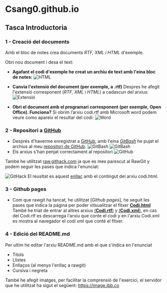 # Csang0.github.io
## Tasca Introductoria
### 1 - Creació del documents
Amb el bloc de notes crea documents _RTF, XML i HTML_ d'exemple.

Obri nou document i desa el text:
* **Agafant el codi d'exemple he creat un archiu de text amb l'eina bloc de notes:**
![HTML](https://image.ibb.co/eQqw4U/1.png)

* **Canvia l'extensió del document (per exemple, a .rtf)**
Despres he afegit l'extensió corresponent (_RTF, XML i HTML_) a cadascun del arxius:
  ![Extensió](https://image.ibb.co/myakyp/2.png)

* **Obri el document amb el programari corresponent (per exemple, Open Office).
Funciona?**
Si obrim l’arxiu codi.rtf amb Microsoft word podem veure como apareix el resultar del codi:
![Word](https://image.ibb.co/ga3ur9/3.png)

### 2 - Repositori a [GitHub]

* Després d'haverme enregistrat a [GitHub], amb l'eina [_GitBash_](https://gitforwindows.org/) he pujat el archius al meu [repositori de GitHub](https://github.com/CSang0/Csang0.github.io).
![GitBash](https://image.ibb.co/bDTSB9/4.png)
![GitBash](https://image.ibb.co/fsvw4U/5.png)
* Els arxius s'han penjat correctament al repositori
![GitHub](https://image.ibb.co/gArsdp/6.png)

També he utilitzat [raw.githack.com](https://raw.githack.com/) ja que es mes parescut al RawGit y podem seguir les pases que indica l'enunciat:

![GitHack](https://image.ibb.co/kbPjB9/Screenshot_1.png)
El reusltat es aquest [enllaç](https://raw.githack.com/CSang0/Csang0.github.io/master/codi.html) amb el contingut del arxiu codi.html.

### 3 - Github pages 

* Com que rawgit ha tancat, he utilitzat [_Github pages_], he seguit les pases que indica la pàgina per poder vitsualitzar el fitxer [**Codi.html**](https://csang0.github.io/codi.html)
També he triat de entrar al altres arxius [(**Codi.rtf**)](https://csang0.github.io/codi.rtf) y [(**Codi.xml**)](https://csang0.github.io/codi.xml), en cas del Codi.rtf es descarrega l'arxiu que conte el codi y en l'arxiu Codi.xml es mostra al navegador el codi xml que conté el fitxer.

### 4 - Edició del README.md

Per ultim he editar l'arxiu README.md amb el que s'indica en l'enunciat
* Títols
* Llistes
* Enllaços (al menys l'enllaç a rawgit)
* Cursiva i negreta

També he afegit imatges, per facilitar la comprensió de l'exercici, el servidor que he utilitzat ha sigut el següent: https://image.ibb.co

[GitHub]: www.github.com
[GitHub pages]: https://pages.github.com/
